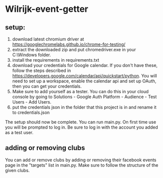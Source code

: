 # Wilrijk-event-getter
## setup:
1. download latest chromium driver at https://googlechromelabs.github.io/chrome-for-testing/
2. extract the downloaded zip and put chromedriver.exe in your C:\Windows folder.
3. install the requirements in requirements.txt
4. download your credentials for Google calendar. If you don't have these, follow the steps described in https://developers.google.com/calendar/api/quickstart/python. You will need to set up a workspace, enable the calendar api and set up OAuth, then you can get your credentials.
5. Make sure to add yourself as a tester. You can do this in your cloud console by going to Solutions - Google Auth Platform - Audience - Test Users - Add Users.
6. put the credentials json in the folder that this project is in and rename it to credentials.json

The setup should now be complete. You can run main.py. On first time use you will be prompted to log in. Be sure to log in with the account you added as a test user.

## adding or removing clubs
You can add or remove clubs by adding or removing their facebook events page in the "targets" list in main.py. Make sure to follow the structure of the given clubs.
